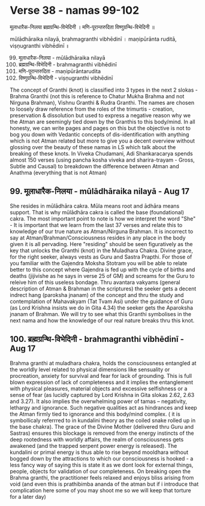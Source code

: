 # Verse 38 - namas 99-102

मूलाधारैक-निलया ब्रह्मग्रन्थि-विभेदिनी ।
मणि-पूरान्तरुदिता विष्णुग्रन्थि-विभेदिनी ॥

mūlādhāraika nilayā, brahmagranthi vibhēdinī ।
maṇipūrānta ruditā, viṣṇugranthi vibhēdinī ॥

99. मूलाधारैक-निलया - mūlādhāraika nilayā
100. ब्रह्मग्रन्थि-विभेदिनी - brahmagranthi vibhēdinī
101. मणि-पूरान्तरुदिता - maṇipūrāntarudita
102. विष्णुग्रन्थि-विभेदिनी - viṣṇugranthi vibhēdinī

The concept of Granthi (knot) is classified into 3 types in the next 2 slokas - Brahma Granthi (not this is reference to Chatur Mukha Brahma and not Nirguna Brahman), Vishnu Granthi & Rudra Granthi.  The names are chosen to loosely draw reference from the roles of the trimurtis - creation, preservation & dissolution but used to express a negative reason why we the Atman are seemingly tied down by the Granthis to this body/mind. In all honesty, we can write pages and pages on this but the objective is not to bog you down with Vedantic concepts of dis-identification with anything which is not Atman related but more to give you a decent overview without glossing over the beauty of these namas in LS which talk about the breaking of these knots. In Viveka Chudamani, Adi Shankaracarya spends almost 150 verses (using pancha kosha viveka and sharira-trayam - Gross, Subtle and Causal) to breakdown the difference between Atman and Anathma (everything that is not Atman)

## 99. मूलाधारैक-निलया - mūlādhāraika nilayā - Aug 17

She resides in mūlādhāra cakra. Mūla means root and ādhāra means support. That is why mūlādhāra cakra is called the base (foundational) cakra. The most important point to note is how we interpret the word "She" - It is important that we learn from the last 37 verses and relate this to knowledge of our true nature as Atman/Nirguna Brahman.  It is incorrect to say at Atman/Brahman/Consciousness resides in any place in the body given it is all pervading. Here "residing" should be seen figuratively as the key that unlocks the Granthi (knot) in the Muladhara Chakra. Divine grace, for the right seeker, always vests as Guru and Sastra Prapthi. For those of you familiar with the Gajendra Moksha Stotram you will be able to relate better to this concept where Gajendra is fed up with the cycle of births and deaths (jijivishe as he says in verse 25 of GM) and screams for the Guru to releive him of this useless bondage. Thru avantara vakyams (general description of Atman & Brahman in the scriptures) the seeker gets a decent indrect hang (paroksha jnanam) of the concept and thru the study and contemplation of Mahavakyam (Tat Tvam Asi) under the guidance of Guru (as Lord Krishna insists we do in Gita 4.34) the seeker gets the Aparoksha jnanam of Brahman. We will try to see what this Granthi symbolises in the next nama and how the knowledge of our real nature breaks thru this knot. 

## 100. ब्रह्मग्रन्थि-विभेदिनी - brahmagranthi vibhēdinī - Aug 17

Brahma granthi at muladhara chakra, holds the consciousness entangled at the worldly level related to physical dimensions like sensuality or procreation, anxiety for survival and fear for lack of grounding. This is full blown expression of lack of completeness and  it implies the entanglement with physical pleasures, material objects and excessive selfishness or a sense of fear (as lucidly captured by Lord Krishna in Gita slokas 2.62, 2.63 and 3.27). It also implies the overwhelming power of tamas – negativity, lethargy and ignorance. Such negative qualities act as hindrances and keep the Atman firmly tied to ignorance and this body/mind complex. ( it is symbollicaly referrred to in kundalini theory as the coiled snake rolled up in the base chakra). The grace of the Divine Mother (delivered thru Guru and Sastras) ensures this blockage is removed from the energy instincts of the deep rootedness with worldly affairs, the realm of consciousness gets awakened (and the trapped serpent power energy is released). The kundalini or primal energy is thus able to rise beyond mooldhara  without bogged down by the attractions to which our consciousness is hooked - a less fancy way of saying this is state it as we dont look for external things, people, objects for validation of our completeness. On breaking open the Brahma granthi, the practitioner feels relaxed and enjoys bliss arising from void (and even this is prathibimba ananda of the atman but if i introduce that complication here some of you may shoot me so we will keep that torture for a later day) 







